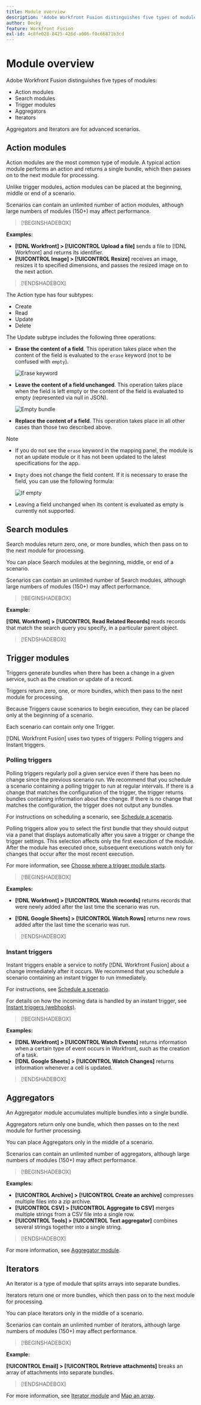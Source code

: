 ```yaml
---
title: Module overview
description: 'Adobe Workfront Fusion distinguishes five types of modules: action modules, search modules, trigger modules, aggregators, and iterators. Aggregators and Iterators are for advanced scenarios.'
author: Becky
feature: Workfront Fusion
exl-id: 4c8fe028-8425-426d-a006-f0c66871b3cd
---
```

# Module overview

Adobe Workfront Fusion distinguishes five types of modules: 

* Action modules
* Search modules
* Trigger modules
* Aggregators
* Iterators

Aggregators and Iterators are for advanced scenarios.

## Action modules

Action modules are the most common type of module. A typical action module performs an action and returns a single bundle, which then passes on to the next module for processing.

Unlike trigger modules, action modules can be placed at the beginning, middle or end of a scenario. 

Scenarios can contain an unlimited number of action modules, although large numbers of modules (150+) may affect performance.

>[!BEGINSHADEBOX]

**Examples:** 

* **[!DNL Workfront] > [!UICONTROL Upload a file]** sends a file to [!DNL Workfront] and returns its identifier.
* **[!UICONTROL Image] > [!UICONTROL Resize]** receives an image, resizes it to specified dimensions, and passes the resized image on to the next action.

>[!ENDSHADEBOX]

The Action type has four subtypes:

* Create
* Read
* Update
* Delete

The Update subtype includes the following three operations:

* **Erase the content of a field**. This operation takes place when the content of the field is evaluated to the `erase` keyword (not to be confused with `empty`).

  ![Erase keyword](assets/erase-content-of-field.png)

* **Leave the content of a field unchanged**. This operation takes place when the field is left empty or the content of the field is evaluated to empty (represented via null in JSON).

  ![Empty bundle](assets/leave-content-field-unchanged.png)

* **Replace the content of a field**. This operation takes place in all other cases than those two described above.

>[!NOTE]
>
>* If you do not see the `erase` keyword in the mapping panel, the module is not an update module or it has not been updated to the latest specifications for the app.
>* `Empty` does not change the field content. If it is necessary to erase the field, you can use the following formula:
>
>   ![If empty](assets/formula-ifempty-name-erase.png)
>
>* Leaving a field unchanged when its content is evaluated as empty is currently not supported.

## Search modules

Search modules return zero, one, or more bundles, which then pass on to the next module for processing.

You can place Search modules at the beginning, middle, or end of a scenario.

Scenarios can contain an unlimited number of Search modules, although large numbers of modules (150+) may affect performance.

>[!BEGINSHADEBOX]

**Example:**

**[!DNL Workfront] > [!UICONTROL Read Related Records]**  reads records that match the search query you specify, in a particular parent object.

>[!ENDSHADEBOX]

## Trigger modules

Triggers generate bundles when there has been a change in a given service, such as the creation or update of a record.

Triggers return zero, one, or more bundles, which then pass to the next module for processing.

Because Triggers cause scenarios to begin execution, they can be placed only at the beginning of a scenario.

Each scenario can contain only one Trigger.

[!DNL Workfront Fusion] uses two types of triggers: Polling triggers and Instant triggers.

### Polling triggers

Polling triggers regularly poll a given service even if there has been no change since the previous scenario run. We recommend that you schedule a scenario containing a polling trigger to run at regular intervals. If there is a change that matches the configuration of the trigger, the trigger returns bundles containing information about the change. If there is no change that matches the configuration, the trigger does not output any bundles. 

For instructions on scheduling a scenario, see [Schedule a scenario](/help/workfront-fusion/create-scenarios/config-scenarios-settings/schedule-a-scenario.md).

Polling triggers allow you to select the first bundle that they should output via a panel that displays automatically after you save a trigger or change the trigger settings. This selection affects only the first execution of the module. After the module has executed once, subsequent executions watch only for changes that occur after the most recent execution.

For more information, see [Choose where a trigger module starts](/help/workfront-fusion/create-scenarios/add-modules/choose-where-trigger-module-starts.md).

>[!BEGINSHADEBOX]

**Examples:** 

* **[!DNL Workfront] > [!UICONTROL Watch records]** returns records that were newly added after the last time the scenario was run.

* **[!DNL Google Sheets] > [!UICONTROL Watch Rows]** returns new rows added after the last time the scenario was run.

>[!ENDSHADEBOX]

### Instant triggers

Instant triggers enable a service to notify [!DNL Workfront Fusion] about a change immediately after it occurs. We recommend that you schedule a scenario containing an instant trigger to run immediately. 

For instructions, see [Schedule a scenario](/help/workfront-fusion/create-scenarios/config-scenarios-settings/schedule-a-scenario.md).

For details on how the incoming data is handled by an instant trigger, see [Instant triggers (webhooks)](/help/workfront-fusion/references/modules/webhooks-reference.md).

>[!BEGINSHADEBOX]

**Examples:** 

* **[!DNL Workfront] > [!UICONTROL Watch Events]** returns information when a certain type of event occurs in Workfront, such as the creation of a task.
* **[!DNL Google Sheets] > [!UICONTROL Watch Changes]** returns information whenever a cell is updated.

>[!ENDSHADEBOX]

## Aggregators

An Aggregator module accumulates multiple bundles into a single bundle.

Aggregators return only one bundle, which then passes on to the next module for further processing.

You can place Aggregators only in the middle of a scenario.

Scenarios can contain an unlimited number of aggregators, although large numbers of modules (150+) may affect performance.

>[!BEGINSHADEBOX]

**Examples:** 

* **[!UICONTROL Archive] > [!UICONTROL Create an archive]** compresses multiple files into a zip archive.
* **[!UICONTROL CSV] > [!UICONTROL Aggregate to CSV]** merges multiple strings from a CSV file into a single row.
* **[!UICONTROL Tools] > [!UICONTROL Text aggregator]** combines several strings together into a single string.

>[!ENDSHADEBOX]

For more information, see [Aggregator module](/help/workfront-fusion/references/modules/aggregator-module.md).

## Iterators

An Iterator is a type of module that splits arrays into separate bundles.

Iterators return one or more bundles, which then pass on to the next module for processing.

You can place Iterators only in the middle of a scenario.

Scenarios can contain an unlimited number of iterators, although large numbers of modules (150+) may affect performance.

>[!BEGINSHADEBOX]

**Example:**

**[!UICONTROL Email] > [!UICONTROL Retrieve attachments]** breaks an array of attachments into separate bundles.

>[!ENDSHADEBOX]

For more information, see [Iterator module](/help/workfront-fusion/references/modules/iterator-module.md) and [Map an array](/help/workfront-fusion/create-scenarios/map-data/map-an-array.md).
